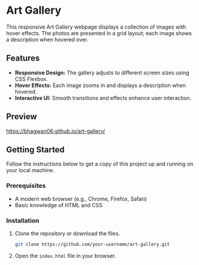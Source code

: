 # Art Gallery

This responsive Art Gallery webpage displays a collection of images with hover effects. The photos are presented in a grid layout; each image shows a description when hovered over.

## Features

- **Responsive Design:** The gallery adjusts to different screen sizes using CSS Flexbox.
- **Hover Effects:** Each image zooms in and displays a description when hovered.
- **Interactive UI:** Smooth transitions and effects enhance user interaction.

## Preview

https://bhagwan06.github.io/art-gallery/
## Getting Started

Follow the instructions below to get a copy of this project up and running on your local machine.

### Prerequisites

- A modern web browser (e.g., Chrome, Firefox, Safari)
- Basic knowledge of HTML and CSS

### Installation

1. Clone the repository or download the files.
    ```bash
    git clone https://github.com/your-username/art-gallery.git
    ```
2. Open the `index.html` file in your browser.


